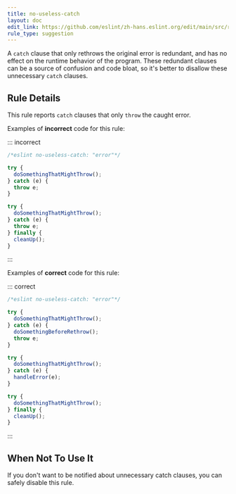 ```yaml
---
title: no-useless-catch
layout: doc
edit_link: https://github.com/eslint/zh-hans.eslint.org/edit/main/src/rules/no-useless-catch.md
rule_type: suggestion
---
```




A `catch` clause that only rethrows the original error is redundant, and has no effect on the runtime behavior of the program. These redundant clauses can be a source of confusion and code bloat, so it's better to disallow these unnecessary `catch` clauses.

## Rule Details

This rule reports `catch` clauses that only `throw` the caught error.

Examples of **incorrect** code for this rule:

::: incorrect

```js
/*eslint no-useless-catch: "error"*/

try {
  doSomethingThatMightThrow();
} catch (e) {
  throw e;
}

try {
  doSomethingThatMightThrow();
} catch (e) {
  throw e;
} finally {
  cleanUp();
}
```

:::

Examples of **correct** code for this rule:

::: correct

```js
/*eslint no-useless-catch: "error"*/

try {
  doSomethingThatMightThrow();
} catch (e) {
  doSomethingBeforeRethrow();
  throw e;
}

try {
  doSomethingThatMightThrow();
} catch (e) {
  handleError(e);
}

try {
  doSomethingThatMightThrow();
} finally {
  cleanUp();
}
```

:::

## When Not To Use It

If you don't want to be notified about unnecessary catch clauses, you can safely disable this rule.
